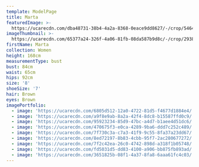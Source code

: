 ```yaml
---
template: ModelPage
title: Marta
featuredImage: >-
  https://ucarecdn.com/dba48731-38b4-4a2a-8368-0eace9dd8627/-/crop/5464x3327/0,849/-/preview/
imageThumbnail: >-
  https://ucarecdn.com/65377a24-326f-4a06-81fb-08da587b9d8c/-/crop/2938x4246/976,321/-/preview/
firstName: Marta
collection: Women
height: 168cm
measurementType: bust
bust: 84cm
waist: 65cm
hips: 92cm
size: '8'
shoeSize: '7'
hair: Brown
eyes: Brown
imagePortfolio:
  - image: 'https://ucarecdn.com/6805d512-12a0-4722-81d5-f4677d1884e4/'
  - image: 'https://ucarecdn.com/a9f8e9ab-8a2a-42f4-8dc8-b15587ffd0c9/'
  - image: 'https://ucarecdn.com/95923234-85d9-47bc-a4d7-b1aee4d51dc6/'
  - image: 'https://ucarecdn.com/470675f3-e0ca-4289-9ba6-ddd7c252c489/'
  - image: 'https://ucarecdn.com/7f730c3a-c7a3-41f9-9c55-8fa37a23dd67/'
  - image: 'https://ucarecdn.com/8ed72197-8b83-4cbb-95f7-2ac280677272/'
  - image: 'https://ucarecdn.com/7f2c42ea-26c0-4742-898d-a318f1b05748/'
  - image: 'https://ucarecdn.com/fd5031d5-dd83-4100-a906-bb875fb893ad/'
  - image: 'https://ucarecdn.com/3651825b-08f1-4a37-8fa8-6aaa61fc4c03/'
---
```


